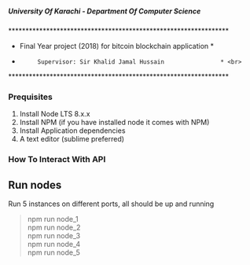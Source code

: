 ##### University Of Karachi - Department Of Computer Science
 **************************************************************** <br>
 * Final Year project (2018) for bitcoin blockchain application * <br>
 * 			Supervisor: Sir Khalid Jamal Hussain		     	* <br>
 **************************************************************** <br>

### Prequisites
1. Install Node LTS 8.x.x 
2. Install NPM (if you have installed node it comes with NPM)
3. Install Application dependencies
4. A text editor (sublime preferred)

### How To Interact With API

## Run nodes
Run 5 instances on different ports, all should be up and running
> npm run node_1 <br>
> npm run node_2 <br>
> npm run node_3 <br>
> npm run node_4 <br>
> npm run node_5 <br>